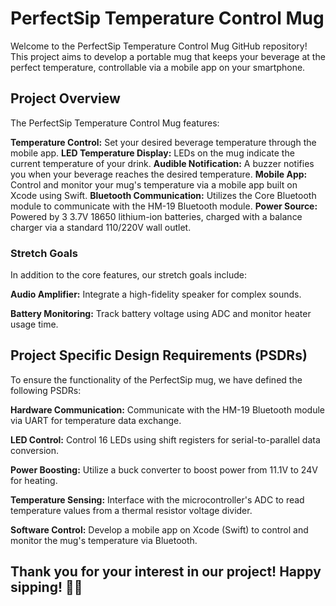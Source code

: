 # **PerfectSip Temperature Control Mug**
Welcome to the PerfectSip Temperature Control Mug GitHub repository! This project aims to develop a portable mug that keeps your beverage at the perfect temperature, controllable via a mobile app on your smartphone.

## **Project Overview**
The PerfectSip Temperature Control Mug features:

**Temperature Control:** Set your desired beverage temperature through the mobile app.
**LED Temperature Display:** LEDs on the mug indicate the current temperature of your drink.
**Audible Notification:** A buzzer notifies you when your beverage reaches the desired temperature.
**Mobile App:** Control and monitor your mug's temperature via a mobile app built on Xcode using Swift.
**Bluetooth Communication:** Utilizes the Core Bluetooth module to communicate with the HM-19 Bluetooth module.
**Power Source:** Powered by 3 3.7V 18650 lithium-ion batteries, charged with a balance charger via a standard 110/220V wall outlet.

### Stretch Goals
In addition to the core features, our stretch goals include:

**Audio Amplifier:** Integrate a high-fidelity speaker for complex sounds.

**Battery Monitoring:** Track battery voltage using ADC and monitor heater usage time.

## Project Specific Design Requirements (PSDRs)
To ensure the functionality of the PerfectSip mug, we have defined the following PSDRs:

**Hardware Communication:** Communicate with the HM-19 Bluetooth module via UART for temperature data exchange.

**LED Control:** Control 16 LEDs using shift registers for serial-to-parallel data conversion.

**Power Boosting:** Utilize a buck converter to boost power from 11.1V to 24V for heating.

**Temperature Sensing:** Interface with the microcontroller's ADC to read temperature values from a thermal resistor voltage divider.

**Software Control:** Develop a mobile app on Xcode (Swift) to control and monitor the mug's temperature via Bluetooth.



## Thank you for your interest in our project! Happy sipping! 🍵✨





